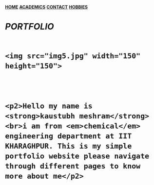 <!DOCTYPE html>
<html>
<head>
     
    
</head>     
<body>
	<p><a href="file5.html"><strong>HOME</strong></a>  <a href="file6.html"><strong>ACADEMICS</strong></a>  <a href="file7.html"><strong>CONTACT</strong></a> <a href="file8.html"><strong>HOBBIES</strong></a>
	</p>
	<h1> <em> PORTFOLIO </em>	
	<br>
	<br>

	<img src="img5.jpg" width="150" height="150">
	


	<p2>Hello my name is <strong>kaustubh meshram</strong> <br>i am from <em>chemical</em> engineering department at IIT KHARAGHPUR. This is my simple portfolio website please navigate through different pages to know more about me</p2>
</body>
</html>     
